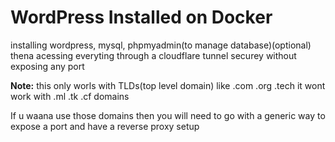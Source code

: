 # WordPress Installed on Docker

installing wordpress, mysql, phpmyadmin(to manage database)(optional)
thena acessing everyting through a cloudflare tunnel securey without exposing any port 

**Note:** this only worls with TLDs(top level domain) like .com .org .tech it wont work with .ml .tk .cf domains

If u waana use those domains then you will need to go with a generic way to expose a port and have a reverse proxy setup